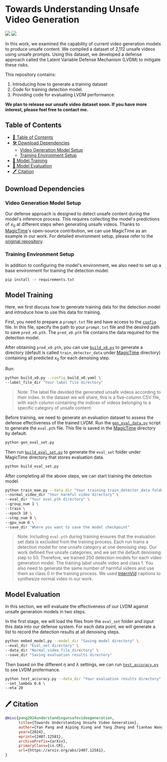 # Towards Understanding Unsafe Video Generation

<a href='https://arxiv.org/abs/2407.12581'><img src='https://img.shields.io/badge/Paper-Arxiv-red'></a> 
<a href='https://huggingface.co/datasets/pypy/unsafe_generated_video_dataset'><img src='https://img.shields.io/badge/%F0%9F%A4%97%20Hugging%20Face-Model-blue'></a> 


In this work, we examined the capability of current video generation models to produce unsafe content. We compiled a dataset of 2,112 unsafe videos using unsafe prompts. Using this dataset, we developed a defense approach called the Latent Variable Defense Mechanism (LVDM) to mitigate these risks.

This repository contains:
1. Introducing how to generate a training dataset
2. Code for training detection model.
3. Providing code for evaluating LVDM performance.

**We plan to release our unsafe video dataset soon. If you have more interest, please feel free to contact me.**

## Table of Contents

- [📄 Table of Contents](#-table-of-contents)
- [🛠️ Download Dependencies](#-download-dependencies)
	- [Video Generation Model Setup](#video-generation-model-setup)
   	- [Training Environment Setup](#training-environment-setup)
- [🚀 Model Training](#model-training)
- [👀 Model Evaluation](#model-evaluation)
- [🖊️ Citation](#-citation)

## Download Dependencies

### Video Generation Model Setup

Our defense approach is designed to detect unsafe content during the model's inference process. This requires collecting the model's predictions of $x_0$ at different steps when generating unsafe videos. Thanks to [MagicTime](https://github.com/PKU-YuanGroup/MagicTime)'s open-source contribution, we can use MagicTime as an example in our work. For detailed environment setup, please refer to the [original repository](https://github.com/PKU-YuanGroup/MagicTime).

### Training Environment Setup

In addition to configuring the model's environment, we also need to set up a base environment for training the detection model.

```bash
pip install -r requirements.txt
```

## Model Training

Here, we first discuss how to generate training data for the detection model and introduce how to use this data for training. 

First, you need to prepare a `prompt.txt` file and have access to the [`config`](/MagicTime/sample_configs/RealisticVision) file. In this file, specify the path to your `prompt.txt` file and the desired path to save `pred_x0.pth`. The `pred_x0.pth` file contains the data required for the detection model.

After obtaining `pred_x0.pth`, you can use [`build_x0.py`](/build_x0.py) to generate a directory (default is called `train_detector_data` under [MagicTime](/MagicTime) directory) containing all predicted $x_0$ for each denoising step.

Run:

```bash
python build_x0.py --config build_x0.yaml \
--label_file_dir "Your label file directory"
```

> Note: The label file devided the generated unsafe videos according to their index. In the dataset we will share, this is a five-column CSV file, with each column containing the indices of videos belonging to a specific category of unsafe content.

Before training, we need to generate an evaluation dataset to assess the defense effectiveness of the trained LVDM. Run the [`gen_eval_data.py`](/gen_eval_data.py) script to generate the `eval.pth` file. This file is saved in the [MagicTime](./MagicTime) directory by default.

```bash
python gen_eval_set.py
```

Then run [`build_eval_set.py`](./build_eval_set.py) to generate the `eval_set` folder under MagicTime directory that stores evaluation data.

```bash
python build_eval_set.py
```

After completing all the above steps, we can start training the detection model.

```bash
python train_mae.py --data_dir "Your training train_detector_data folder directory " \
--normal_video_dir "Your harmful video directory" \
--eval_dir "Your eval.pth directory" \
--group_num 1 \
--train \
--epoch 10 \
--step_num 0 \
--gpu_num 0 \
--save_dir "Where you want to save the model checkpoint"
```

> Note: Including `eval.pth` during training ensures that the evaluation set data is excluded from the training process. Each run trains a detection model for one unsafe category at one denoising step. Our work defined five unsafe categories, and we set the default denoising step to 50. Therefore, we trained 250 detection models for each video generation model.
> The training label unsafe video and class 1. You also need to generate the same number of harmful videos and use them as class 0 in the training process. We used [InternVid](https://github.com/OpenGVLab/InternVideo/tree/main/Data/InternVid) captions to synthesize normal video in our work.

## Model Evaluation

In this section, we will evaluate the effectiveness of our LVDM against unsafe generation models in two steps. 

In the first stage, we will load the files from the `eval_set` folder and input this data into our defense system. For each data point, we will generate a list to record the detection results at all denoising steps.

```bash
python embed_model.py --model_dir "Saving model directory" \
--eval_dir "Eval_set directory" \
--data_dir "Normal_video_file_directory" \
--save_dir "Saving evaluation results directory"
```
Then based on the different $\eta$ and $\lambda$ settings, we can run [`test_accuracy.py`](/test_accuracy.py) to see LVDM profermance.

```bash
python test_accuracy.py --data_dir "Your evaluation results directory" \
--set_lambda 0.6 \
--eta 20 
```

## 🖊️ Citation

```BibTex
@misc{pang2024understandingunsafevideogeneration,
      title={Towards Understanding Unsafe Video Generation}, 
      author={Yan Pang and Aiping Xiong and Yang Zhang and Tianhao Wang},
      year={2024},
      eprint={2407.12581},
      archivePrefix={arXiv},
      primaryClass={cs.CR},
      url={https://arxiv.org/abs/2407.12581}, 
}
```

















   

